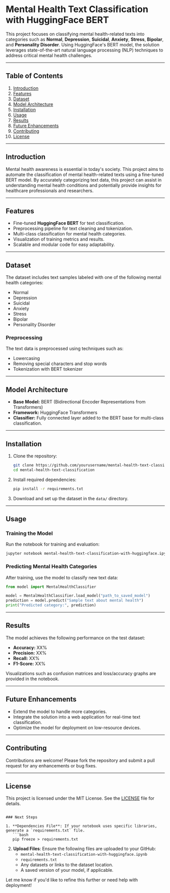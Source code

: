 # Mental Health Text Classification with HuggingFace BERT

This project focuses on classifying mental health-related texts into categories such as **Normal**, **Depression**, **Suicidal**, **Anxiety**, **Stress**, **Bipolar**, and **Personality Disorder**. Using HuggingFace's BERT model, the solution leverages state-of-the-art natural language processing (NLP) techniques to address critical mental health challenges.

---

## Table of Contents

1. [Introduction](#introduction)
2. [Features](#features)
3. [Dataset](#dataset)
4. [Model Architecture](#model-architecture)
5. [Installation](#installation)
6. [Usage](#usage)
7. [Results](#results)
8. [Future Enhancements](#future-enhancements)
9. [Contributing](#contributing)
10. [License](#license)

---

## Introduction

Mental health awareness is essential in today's society. This project aims to automate the classification of mental health-related texts using a fine-tuned BERT model. By accurately categorizing text data, this project can assist in understanding mental health conditions and potentially provide insights for healthcare professionals and researchers.

---

## Features

- Fine-tuned **HuggingFace BERT** for text classification.
- Preprocessing pipeline for text cleaning and tokenization.
- Multi-class classification for mental health categories.
- Visualization of training metrics and results.
- Scalable and modular code for easy adaptability.

---

## Dataset

The dataset includes text samples labeled with one of the following mental health categories:
- Normal
- Depression
- Suicidal
- Anxiety
- Stress
- Bipolar
- Personality Disorder

### Preprocessing
The text data is preprocessed using techniques such as:
- Lowercasing
- Removing special characters and stop words
- Tokenization with BERT tokenizer

---

## Model Architecture

- **Base Model:** BERT (Bidirectional Encoder Representations from Transformers)
- **Framework:** HuggingFace Transformers
- **Classifier:** Fully connected layer added to the BERT base for multi-class classification.

---

## Installation

1. Clone the repository:
   ```bash
   git clone https://github.com/yourusername/mental-health-text-classification.git
   cd mental-health-text-classification
   ```

2. Install required dependencies:
   ```bash
   pip install -r requirements.txt
   ```

3. Download and set up the dataset in the `data/` directory.

---

## Usage

### Training the Model
Run the notebook for training and evaluation:
```bash
jupyter notebook mental-health-text-classification-with-huggingface.ipynb
```

### Predicting Mental Health Categories
After training, use the model to classify new text data:
```python
from model import MentalHealthClassifier

model = MentalHealthClassifier.load_model("path_to_saved_model")
prediction = model.predict("Sample text about mental health")
print("Predicted category:", prediction)
```

---

## Results

The model achieves the following performance on the test dataset:
- **Accuracy:** XX%
- **Precision:** XX%
- **Recall:** XX%
- **F1-Score:** XX%

Visualizations such as confusion matrices and loss/accuracy graphs are provided in the notebook.

---

## Future Enhancements

- Extend the model to handle more categories.
- Integrate the solution into a web application for real-time text classification.
- Optimize the model for deployment on low-resource devices.

---

## Contributing

Contributions are welcome! Please fork the repository and submit a pull request for any enhancements or bug fixes.

---

## License

This project is licensed under the MIT License. See the [LICENSE](LICENSE) file for details.
```

### Next Steps

1. **Dependencies File**: If your notebook uses specific libraries, generate a `requirements.txt` file.
   ```bash
   pip freeze > requirements.txt
   ```

2. **Upload Files**: Ensure the following files are uploaded to your GitHub:
   - `mental-health-text-classification-with-huggingface.ipynb`
   - `requirements.txt`
   - Any datasets or links to the dataset location.
   - A saved version of your model, if applicable.

Let me know if you'd like to refine this further or need help with deployment!
